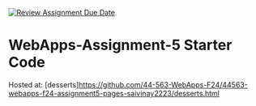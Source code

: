 [![Review Assignment Due Date](https://classroom.github.com/assets/deadline-readme-button-22041afd0340ce965d47ae6ef1cefeee28c7c493a6346c4f15d667ab976d596c.svg)](https://classroom.github.com/a/Fgj5xuSQ)
# WebApps-Assignment-5 Starter Code
Hosted at: [desserts]https://github.com/44-563-WebApps-F24/44563-webapps-f24-assignment5-pages-saivinay2223/desserts.html
